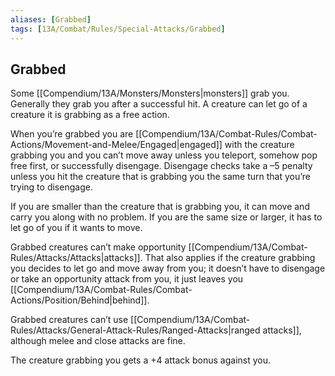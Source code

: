 ```yaml
---
aliases: [Grabbed]
tags: [13A/Combat/Rules/Special-Attacks/Grabbed]
---
```


## Grabbed

Some [[Compendium/13A/Monsters/Monsters|monsters]] grab you. Generally they grab you after a successful hit. A creature can let go of a creature it is grabbing as a free action.

When you’re grabbed you are [[Compendium/13A/Combat-Rules/Combat-Actions/Movement-and-Melee/Engaged|engaged]] with the creature grabbing you and you can’t move away unless you teleport, somehow pop free first, or successfully disengage. Disengage checks take a –5 penalty unless you hit the creature that is grabbing you the same turn that you’re trying to disengage.

If you are smaller than the creature that is grabbing you, it can move and carry you along with no problem. If you are the same size or larger, it has to let go of you if it wants to move.

Grabbed creatures can’t make opportunity [[Compendium/13A/Combat-Rules/Attacks/Attacks|attacks]]. That also applies if the creature grabbing you decides to let go and move away from you; it doesn’t have to disengage or take an opportunity attack from you, it just leaves you [[Compendium/13A/Combat-Rules/Combat-Actions/Position/Behind|behind]].

Grabbed creatures can’t use [[Compendium/13A/Combat-Rules/Attacks/General-Attack-Rules/Ranged-Attacks|ranged attacks]], although melee and close attacks are fine.

The creature grabbing you gets a +4 attack bonus against you.